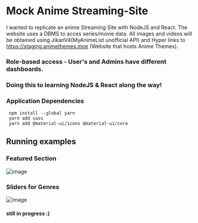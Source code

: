 # Mock Anime Streaming-Site
I wanted to replicate an anime Streaming Site with NodeJS and React. The website uses a DBMS to acces series/movie data. All images and videos will be obtained using JikanV4(MyAnimeList unofficial API) and Hyper links to https://staging.animethemes.moe (Website that hosts Anime Themes).
### Role-based access - User's and Admins have different dashboards.  
### Doing this to learning NodeJS & React along the way!  

### Application Dependencies
     npm install --global yarn
     yarn add sass
     yarn add @material-ui/icons @material-ui/core

## Running examples 
### Featured Section  
![image](https://user-images.githubusercontent.com/64340009/170860287-95b3c02e-f631-40e4-bd6e-c714ed9044b2.png)  

### Sliders for Genres
![image](https://user-images.githubusercontent.com/64340009/170887469-46419de5-0176-4897-b612-a121cc7d0f96.png)


#### still in progress :) 
